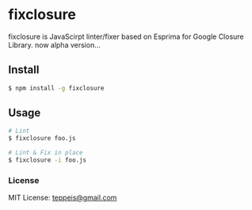 fixclosure
====
fixclosure is JavaScirpt linter/fixer based on Esprima for Google Closure Library.
now alpha version...

## Install

```bash
$ npm install -g fixclosure
```

## Usage

```bash
# Lint
$ fixclosure foo.js

# Lint & Fix in place
$ fixclosure -i foo.js
```

### License

MIT License: teppeis@gmail.com
